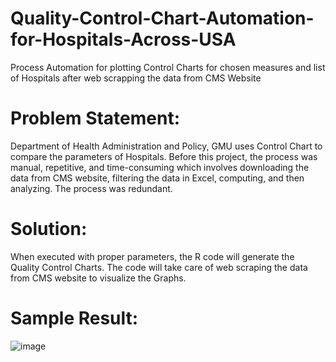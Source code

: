 # Quality-Control-Chart-Automation-for-Hospitals-Across-USA
Process Automation for plotting Control Charts for chosen measures and list of Hospitals after web scrapping the data from CMS Website

# Problem Statement:
Department of Health Administration and Policy, GMU uses Control Chart to compare the parameters of Hospitals. Before this project, the process was manual, repetitive, and time-consuming which involves downloading the data from CMS website, filtering the data in Excel, computing, and then analyzing. The process was redundant.

# Solution:
When executed with proper parameters, the R code will generate the Quality Control Charts. The code will take care of web scraping the data from CMS website to visualize the Graphs.


# Sample Result:

![image](https://github.com/KoustavRoyGMU/Quality-Control-Chart-Automation-for-Hospitals-Across-USA/assets/113814191/03c65d22-888e-41c7-80d9-03322655d3c4)




